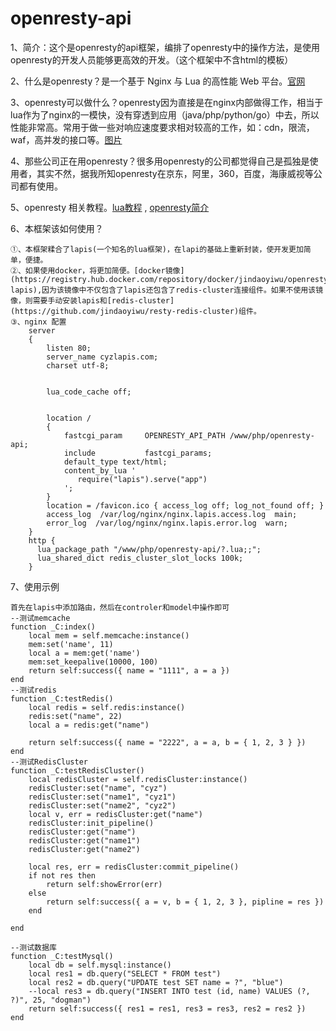 # openresty-api
1、简介：这个是openresty的api框架，编排了openresty中的操作方法，是使用openresty的开发人员能够更高效的开发。（这个框架中不含html的模板）

2、什么是openresty？是一个基于 Nginx 与 Lua 的高性能 Web 平台。[官网](http://openresty.org/)

3、openresty可以做什么？openresty因为直接是在nginx内部做得工作，相当于lua作为了nginx的一模快，没有穿透到应用（java/php/python/go）中去，所以性能非常高。常用于做一些对响应速度要求相对较高的工作，如：cdn，限流，waf，高并发的接口等。[图片](https://github.com/jindaoyiwu/openresty-api/blob/main/storage/image/openresty.png)

4、那些公司正在用openresty？很多用openresty的公司都觉得自己是孤独是使用者，其实不然，据我所知openresty在京东，阿里，360，百度，海康威视等公司都有使用。

5、openresty 相关教程。[lua教程](https://www.bilibili.com/video/BV1H4411b7o9?p=1) , [openresty简介](https://www.bilibili.com/video/BV1S4411d7rx?from=search&seid=1245851150900242422)

6、本框架该如何使用？

    ①、本框架糅合了lapis(一个知名的lua框架)，在lapi的基础上重新封装，使开发更加简单，便捷。
    ②、如果使用docker，将更加简便。[docker镜像](https://registry.hub.docker.com/repository/docker/jindaoyiwu/openresty-lapis),因为该镜像中不仅包含了lapis还包含了redis-cluster连接组件。如果不使用该镜像，则需要手动安装lapis和[redis-cluster](https://github.com/jindaoyiwu/resty-redis-cluster)组件。
    ③、nginx 配置
        server
        {
            listen 80;
            server_name cyzlapis.com;
            charset utf-8;
        
        
            lua_code_cache off;
        
        
            location /
            {
                fastcgi_param     OPENRESTY_API_PATH /www/php/openresty-api;
                include           fastcgi_params;
                default_type text/html;
                content_by_lua '
                   require("lapis").serve("app")
                ';
            }
            location = /favicon.ico { access_log off; log_not_found off; }
            access_log  /var/log/nginx/nginx.lapis.access.log  main;
            error_log  /var/log/nginx/nginx.lapis.error.log  warn;
        }
        http {
          lua_package_path "/www/php/openresty-api/?.lua;;";
          lua_shared_dict redis_cluster_slot_locks 100k;
        }
        
7、使用示例

    首先在lapis中添加路由，然后在controler和model中操作即可
    --测试memcache
    function _C:index()
        local mem = self.memcache:instance()
        mem:set('name', 11)
        local a = mem:get('name')
        mem:set_keepalive(10000, 100)
        return self:success({ name = "1111", a = a })
    end
    --测试redis
    function _C:testRedis()
        local redis = self.redis:instance()
        redis:set("name", 22)
        local a = redis:get("name")
    
        return self:success({ name = "2222", a = a, b = { 1, 2, 3 } })
    end
    --测试RedisCluster
    function _C:testRedisCluster()
        local redisCluster = self.redisCluster:instance()
        redisCluster:set("name", "cyz")
        redisCluster:set("name1", "cyz1")
        redisCluster:set("name2", "cyz2")
        local v, err = redisCluster:get("name")
        redisCluster:init_pipeline()
        redisCluster:get("name")
        redisCluster:get("name1")
        redisCluster:get("name2")
    
        local res, err = redisCluster:commit_pipeline()
        if not res then
            return self:showError(err)
        else
            return self:success({ a = v, b = { 1, 2, 3 }, pipline = res })
        end
    
    end
    
    --测试数据库
    function _C:testMysql()
        local db = self.mysql:instance()
        local res1 = db.query("SELECT * FROM test")
        local res2 = db.query("UPDATE test SET name = ?", "blue")
        --local res3 = db.query("INSERT INTO test (id, name) VALUES (?, ?)", 25, "dogman")
        return self:success({ res1 = res1, res3 = res3, res2 = res2 })
    end
